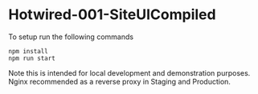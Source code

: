 # Hotwired-001-SiteUICompiled

To setup run the following commands
```
npm install
npm run start
```

Note this is intended for local development and demonstration purposes. Nginx recommended as a reverse proxy in Staging and Production.